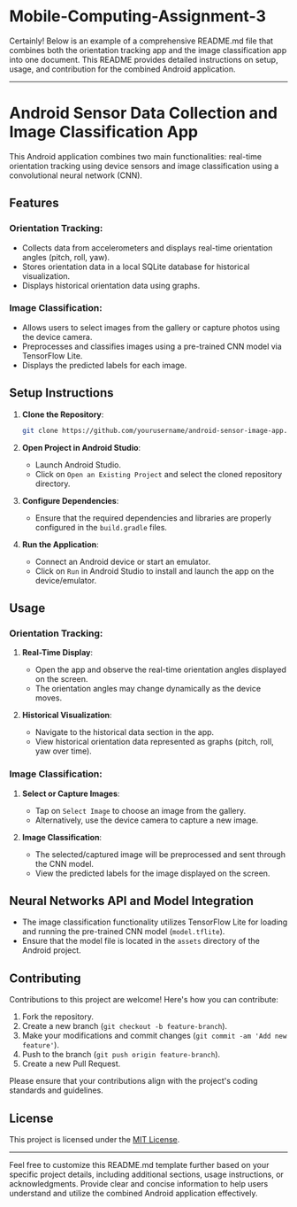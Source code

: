 # Mobile-Computing-Assignment-3

Certainly! Below is an example of a comprehensive README.md file that combines both the orientation tracking app and the image classification app into one document. This README provides detailed instructions on setup, usage, and contribution for the combined Android application.

---

# Android Sensor Data Collection and Image Classification App

This Android application combines two main functionalities: real-time orientation tracking using device sensors and image classification using a convolutional neural network (CNN).

## Features

### Orientation Tracking:
- Collects data from accelerometers and displays real-time orientation angles (pitch, roll, yaw).
- Stores orientation data in a local SQLite database for historical visualization.
- Displays historical orientation data using graphs.

### Image Classification:
- Allows users to select images from the gallery or capture photos using the device camera.
- Preprocesses and classifies images using a pre-trained CNN model via TensorFlow Lite.
- Displays the predicted labels for each image.

## Setup Instructions

1. **Clone the Repository**:
   ```bash
   git clone https://github.com/yourusername/android-sensor-image-app.git
   ```

2. **Open Project in Android Studio**:
   - Launch Android Studio.
   - Click on `Open an Existing Project` and select the cloned repository directory.

3. **Configure Dependencies**:
   - Ensure that the required dependencies and libraries are properly configured in the `build.gradle` files.

4. **Run the Application**:
   - Connect an Android device or start an emulator.
   - Click on `Run` in Android Studio to install and launch the app on the device/emulator.

## Usage

### Orientation Tracking:
1. **Real-Time Display**:
   - Open the app and observe the real-time orientation angles displayed on the screen.
   - The orientation angles may change dynamically as the device moves.

2. **Historical Visualization**:
   - Navigate to the historical data section in the app.
   - View historical orientation data represented as graphs (pitch, roll, yaw over time).

### Image Classification:
1. **Select or Capture Images**:
   - Tap on `Select Image` to choose an image from the gallery.
   - Alternatively, use the device camera to capture a new image.

2. **Image Classification**:
   - The selected/captured image will be preprocessed and sent through the CNN model.
   - View the predicted labels for the image displayed on the screen.

## Neural Networks API and Model Integration

- The image classification functionality utilizes TensorFlow Lite for loading and running the pre-trained CNN model (`model.tflite`).
- Ensure that the model file is located in the `assets` directory of the Android project.

## Contributing

Contributions to this project are welcome! Here's how you can contribute:

1. Fork the repository.
2. Create a new branch (`git checkout -b feature-branch`).
3. Make your modifications and commit changes (`git commit -am 'Add new feature'`).
4. Push to the branch (`git push origin feature-branch`).
5. Create a new Pull Request.

Please ensure that your contributions align with the project's coding standards and guidelines.

## License

This project is licensed under the [MIT License](LICENSE).

---

Feel free to customize this README.md template further based on your specific project details, including additional sections, usage instructions, or acknowledgments. Provide clear and concise information to help users understand and utilize the combined Android application effectively.

